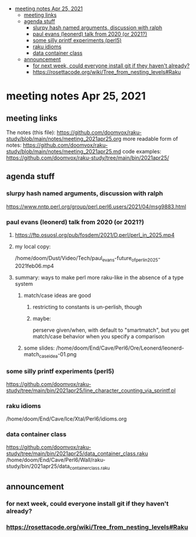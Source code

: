 - [meeting notes Apr 25, 2021](#orge9bde23)
  - [meeting links](#org245f441)
  - [agenda stuff](#orge398333)
    - [slurpy hash named arguments, discussion with ralph](#org78f306c)
    - [paul evans (leonerd) talk from 2020 (or 2021?)](#org1a67564)
    - [some silly printf experiments (perl5)](#org74a7b60)
    - [raku idioms](#org0d69298)
    - [data container class](#org8ac7d1d)
  - [announcement](#orgffab4eb)
    - [for next week, could everyone install git if they haven't already?](#org3baa431)
    - [<https://rosettacode.org/wiki/Tree_from_nesting_levels#Raku>](#org2740532)


<a id="orge9bde23"></a>

# meeting notes Apr 25, 2021


<a id="org245f441"></a>

## meeting links

The notes (this file): <https://github.com/doomvox/raku-study/blob/main/notes/meeting_2021apr25.org> more readable form of notes: <https://github.com/doomvox/raku-study/blob/main/notes/meeting_2021apr25.md> code examples: <https://github.com/doomvox/raku-study/tree/main/bin/2021apr25/>


<a id="orge398333"></a>

## agenda stuff


<a id="org78f306c"></a>

### slurpy hash named arguments, discussion with ralph

<https://www.nntp.perl.org/group/perl.perl6.users/2021/04/msg9883.html>


<a id="org1a67564"></a>

### paul evans (leonerd) talk from 2020 (or 2021?)

1.  <https://ftp.osuosl.org/pub/fosdem/2021/D.perl/perl_in_2025.mp4>

2.  my local copy:

    /home/doom/Dust/Video/Tech/paul<sub>evans</sub>-future<sub>of</sub><sub>perl</sub><sub>in</sub><sub>2025</sub>-2021feb06.mp4

3.  summary: ways to make perl more raku-like in the absence of a type system

    1.  match/case ideas are good
    
        1.  restricting to constants is un-perlish, though
        
        2.  maybe:
        
            perserve given/when, with default to "smartmatch", but you get match/case behavior when you specify a comparison
    
    2.  some slides: /home/doom/End/Cave/Perl6/Ore/Leonerd/leonerd-match<sub>case</sub><sub>idea</sub>-01.png


<a id="org74a7b60"></a>

### some silly printf experiments (perl5)

<https://github.com/doomvox/raku-study/tree/main/bin/2021apr25/line_character_counting_via_sprintf.pl>


<a id="org0d69298"></a>

### raku idioms

/home/doom/End/Cave/Ice/Xtal/Perl6/idioms.org


<a id="org8ac7d1d"></a>

### data container class

<https://github.com/doomvox/raku-study/tree/main/bin/2021apr25/data_container_class.raku> /home/doom/End/Cave/Perl6/Wall/raku-study/bin/2021apr25/data<sub>container</sub><sub>class.raku</sub>


<a id="orgffab4eb"></a>

## announcement


<a id="org3baa431"></a>

### for next week, could everyone install git if they haven't already?


<a id="org2740532"></a>

### <https://rosettacode.org/wiki/Tree_from_nesting_levels#Raku>
